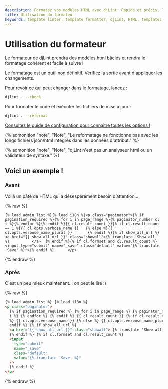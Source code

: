 ```yaml
---
description: Formatez vos modèles HTML avec djLint. Rapide et précis, le résultat fera briller vos modèles.
title: Utilisation du formateur
keywords: template linter, template formatter, djLint, HTML, templates, formatter, linter, formatter usage
---
```


# Utilisation du formateur

Le formateur de djLint prendra des modèles html bâclés et rendra le formatage cohérent et facile à suivre !

Le formatage est un outil non définitif. Vérifiez la sortie avant d'appliquer les changements.

Pour revoir ce qui peut changer dans le formatage, lancez :

```bash
djlint . --check
```

Pour formater le code et exécuter les fichiers de mise à jour :

```bash
djlint . --reformat
```

<div class="box notification is-info is-light">
    <span class="icon is-large"><i class="fas fa-2x fa-circle-arrow-right"></i></span><div class="my-auto ml-3 is-inline-block"><a href="/fr/docs/configuration/">Consultez le guide de configuration pour connaître toutes les options !</a></div>
</div>

{% admonition
   "note",
   "Note",
   "Le reformatage ne fonctionne pas avec les longs fichiers json/html intégrés dans les données d'attribut."
%}

{% admonition
   "note",
   "Note",
   "djLint n'est pas un analyseur html ou un validateur de syntaxe."
%}


## Voici un exemple !

### Avant

Voilà un pâté de HTML qui a désespérément besoin d’attention...

{% raw %}

```
{% load admin_list %}{% load i18n %}<p class="paginator">{% if pagination_required %}{% for i in page_range %}{% paginator_number cl i %}{% endfor %}{% endif %}{{ cl.result_count }}{% if cl.result_count == 1 %}{{ cl.opts.verbose_name }}   {% else %}{{ cl.opts.verbose_name_plural }}       {% endif %}{% if show_all_url %} <a href="{{ show_all_url }}" class="showall">{% translate 'Show all' %}          </a>  {% endif %}{% if cl.formset and cl.result_count %}<input type="submit" name="_save" class="default" value="{% translate 'Save' %}">{% endif %}      </p>
```

{% endraw %}

### Après

C'est un peu mieux maintenant... on peut le lire :)

{% raw %}

```html
{% load admin_list %} {% load i18n %}
<p class="paginator">
  {% if pagination_required %} {% for i in page_range %} {% paginator_number cl
  i %} {% endfor %} {% endif %} {{ cl.result_count }} {% if cl.result_count == 1
  %} {{ cl.opts.verbose_name }} {% else %} {{ cl.opts.verbose_name_plural }} {%
  endif %} {% if show_all_url %}
  <a href="{{ show_all_url }}" class="showall"> {% translate 'Show all' %} </a>
  {% endif %} {% if cl.formset and cl.result_count %}
  <input
    type="submit"
    name="_save"
    class="default"
    value="{% translate 'Save' %}"
  />
  {% endif %}
</p>
```

{% endraw %}
